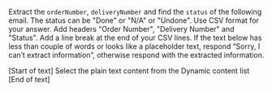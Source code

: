 Extract the `orderNumber`, `deliveryNumber` and find the `status` of the following email.
The status can be "Done" or "N/A" or "Undone".
Use CSV format for your answer.
Add headers "Order Number", "Delivery Number" and "Status".
Add a line break at the end of your CSV lines. 
If the text below has less than couple of words or looks like a placeholder text, respond “Sorry, I can’t extract information”, otherwise respond with the extracted information.
 

[Start of text]
Select the plain text content from the Dynamic content list
[End of text]